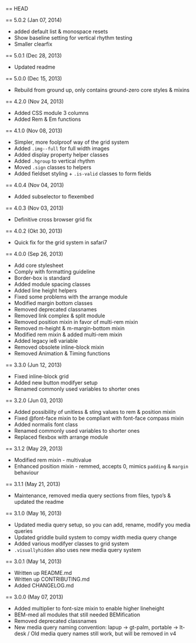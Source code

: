 == HEAD

== 5.0.2 (Jan 07, 2014)

* added default list & monospace resets
* Show baseline setting for vertical rhythm testing
* Smaller clearfix

== 5.0.1 (Dec 28, 2013)

* Updated readme

== 5.0.0 (Dec 15, 2013)

* Rebuild from ground up, only contains ground-zero core styles & mixins

== 4.2.0 (Nov 24, 2013)

* Added CSS module 3 columns
* Added Rem & Em functions


== 4.1.0 (Nov 08, 2013)

* Simpler, more foolproof way of the grid system
* Added `.img--full` for full width images
* Added display property helper classes
* Added `.hgroup` to vertical rhythm
* Moved `.sign` classes to helpers
* Added fieldset styling + `.is-valid` classes to form fields

== 4.0.4 (Nov 04, 2013)

* Added subselector to flexembed

== 4.0.3 (Nov 03, 2013)

* Definitive cross browser grid fix

== 4.0.2 (Okt 30, 2013)

* Quick fix for the grid system in safari7

== 4.0.0 (Sep 26, 2013)

* Add core stylesheet
* Comply with formatting guideline
* Border-box is standard
* Added module spacing classes
* Added line height helpers
* Fixed some problems with the arrange module
* Modified margin bottom classes
* Removed deprecated classnames
* Removed link complex & split module
* Removed position mixin in favor of multi-rem mixin
* Removed m-height & m-margin-bottom mixin
* Modified rem mixin & added multi-rem mixin
* Added legacy ie8 variable
* Removed obsolete inline-block mixin
* Removed Animation & Timing functions

== 3.3.0 (Jun 12, 2013)

* Fixed inline-block grid
* Added new button modifyer setup
* Renamed commonly used variables to shorter ones

== 3.2.0 (Jun 03, 2013)

* Added possibility of unitless & sting values to rem & position mixin
* Fixed @font-face mixin to be compliant with font-face compass mixin
* Added normalis font class
* Renamed commonly used variables to shorter ones
* Replaced flexbox with arrange module

== 3.1.2 (May 29, 2013)

* Modified rem mixin - multivalue
* Enhanced position mixin - remmed, accepts 0, mimics `padding` & `margin` behaviour

== 3.1.1 (May 21, 2013)

* Maintenance, removed media query sections from files, typo’s & updated the readme

== 3.1.0 (May 16, 2013)

* Updated media query setup, so you can add, rename, modify you media queries
* Updated griddle build system to compy width media query change
* Added various modifyer classes to grid system
* `.visuallyhidden` also uses new media query system

== 3.0.1 (May 14, 2013)

* Written up README.md
* Written up CONTRIBUTING.md
* Added CHANGELOG.md

== 3.0.0 (May 07, 2013)

* Added multiplier to font-size mixin to enable higher lineheight
* BEM-med all modules that still needed BEMification
* Removed deprecated classnames
* New media query naming convention: lapup -> gt-palm, portable -> lt-desk / Old media query names still work, but will be removed in v4
